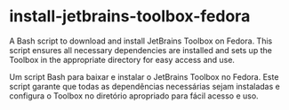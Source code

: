 # install-jetbrains-toolbox-fedora
A Bash script to download and install JetBrains Toolbox on Fedora. This script ensures all necessary dependencies are installed and sets up the Toolbox in the appropriate directory for easy access and use.

Um script Bash para baixar e instalar o JetBrains Toolbox no Fedora. Este script garante que todas as dependências necessárias sejam instaladas e configura o Toolbox no diretório apropriado para fácil acesso e uso.
